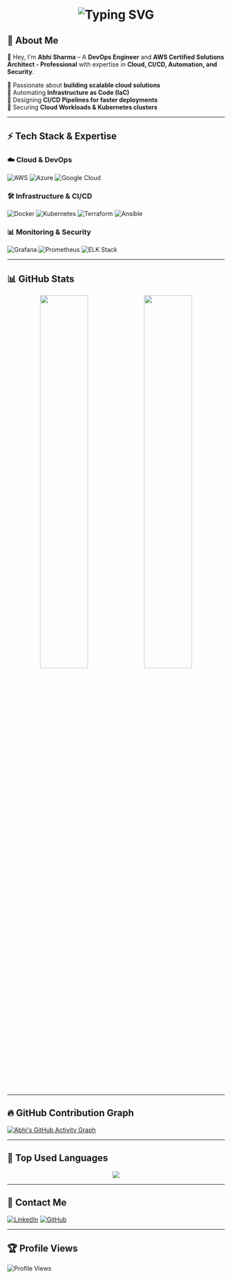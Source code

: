 <h1 align="center">
  <img src="https://readme-typing-svg.herokuapp.com?font=Fira+Code&size=25&pause=1000&color=F7A41D&width=435&lines=DevOps+Engineer;AWS+Certified+Solutions+Architect;Cloud+Automation+Expert;CI%2FCD+Pipeline+Architect" alt="Typing SVG" />
</h1>

## 🚀 About Me
👋 Hey, I'm **Abhi Sharma** – A **DevOps Engineer** and **AWS Certified Solutions Architect - Professional** with expertise in **Cloud, CI/CD, Automation, and Security**.  

🔹 Passionate about **building scalable cloud solutions**  
🔹 Automating **Infrastructure as Code (IaC)**  
🔹 Designing **CI/CD Pipelines for faster deployments**  
🔹 Securing **Cloud Workloads & Kubernetes clusters**  

---

## ⚡ Tech Stack & Expertise

### ☁️ **Cloud & DevOps**  
![AWS](https://img.shields.io/badge/AWS-FF9900?style=for-the-badge&logo=amazonaws&logoColor=white)
![Azure](https://img.shields.io/badge/Azure-0078D7?style=for-the-badge&logo=microsoftazure&logoColor=white)
![Google Cloud](https://img.shields.io/badge/Google%20Cloud-4285F4?style=for-the-badge&logo=googlecloud&logoColor=white)

### 🛠 **Infrastructure & CI/CD**  
![Docker](https://img.shields.io/badge/Docker-2496ED?style=for-the-badge&logo=docker&logoColor=white)
![Kubernetes](https://img.shields.io/badge/Kubernetes-326CE5?style=for-the-badge&logo=kubernetes&logoColor=white)
![Terraform](https://img.shields.io/badge/Terraform-844FBA?style=for-the-badge&logo=terraform&logoColor=white)
![Ansible](https://img.shields.io/badge/Ansible-EE0000?style=for-the-badge&logo=ansible&logoColor=white)

### 📊 **Monitoring & Security**  
![Grafana](https://img.shields.io/badge/Grafana-F46800?style=for-the-badge&logo=grafana&logoColor=white)
![Prometheus](https://img.shields.io/badge/Prometheus-E6522C?style=for-the-badge&logo=prometheus&logoColor=white)
![ELK Stack](https://img.shields.io/badge/ELK%20Stack-005571?style=for-the-badge&logo=elasticstack&logoColor=white)

---

## 📊 GitHub Stats
<p align="center">
  <img width="47%" src="https://github-readme-stats.vercel.app/api?username=abhisharma07&show_icons=true&theme=radical" />
  <img width="47%" src="https://github-readme-streak-stats.herokuapp.com/?user=abhisharma07&theme=radical" />
</p>

---

## 🔥 GitHub Contribution Graph
[![Abhi's GitHub Activity Graph](https://github-readme-activity-graph.vercel.app/graph?username=abhisharma07&theme=tokyo-night)](https://github.com/abhisharma07)

---

## 🌟 Top Used Languages
<p align="center">
  <img src="https://github-readme-stats.vercel.app/api/top-langs/?username=abhisharma07&layout=compact&theme=radical" />
</p>

---

## 🔗 Contact Me
[![LinkedIn](https://img.shields.io/badge/LinkedIn-Abhi%20Sharma-blue?style=for-the-badge&logo=linkedin)](https://linkedin.com/in/abhisharma07)
[![GitHub](https://img.shields.io/badge/GitHub-Abhi%20Sharma-lightgray?style=for-the-badge&logo=github)](https://github.com/abhisharma07)

---

## 🏆 Profile Views
![Profile Views](https://komarev.com/ghpvc/?username=abhisharma07&label=Profile%20Views&color=0e75b6&style=flat)
